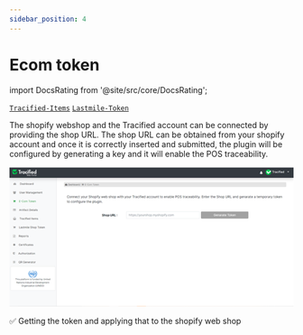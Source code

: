 ```yaml
---
sidebar_position: 4
---
```


# Ecom token

import DocsRating from '@site/src/core/DocsRating';

[`Tracified-Items`](./tracifiedItems) [`Lastmile-Token`](./LastmileToken)




The shopify webshop and the Tracified account can be connected by providing the shop URL. The shop URL can be obtained from your shopify account and once it is correctly inserted and submitted, the plugin will be configured by generating a key and it will enable the POS traceability.

![MarineGEO circle logo](../../static/img/ecom.png "MarineGEO logo")

:white_check_mark: Getting the token and applying that to the shopify web shop

<DocsRating pageName="Ecom Token" />
